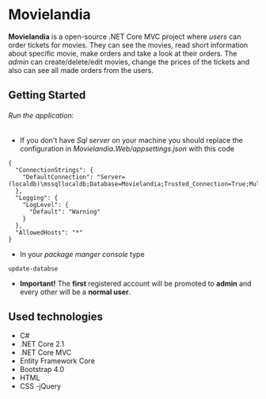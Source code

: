 # Movielandia
**Movielandia** is a open-source .NET Core MVC project where *users* can order tickets for movies. They can see the movies, read short information about specific movie, make orders and take a look at their orders. The *admin* can create/delete/edit movies, change the prices of the tickets and also can see all made orders from the users. 
## Getting Started

###### Run the application:

- If you don't have *Sql server* on your machine you should replace the configuration in *Movielandia.Web/appsettings.json* with this code
```
{
  "ConnectionStrings": {
    "DefaultConnection": "Server=(localdb)\mssqllocaldb;Database=Movielandia;Trusted_Connection=True;MultipleActiveResultSets=true"
  },
  "Logging": {
    "LogLevel": {
      "Default": "Warning"
    }
  },
  "AllowedHosts": "*"
}
```
- In your *package manger console* type 

```
update-databse
```
- **Important!** The **first** registered account will be promoted to **admin** and every other will be a **normal user**.

## Used technologies
- C#
- .NET Core 2.1
- .NET Core MVC
- Entity Framework Core
- Bootstrap 4.0
- HTML
- CSS
-jQuery

